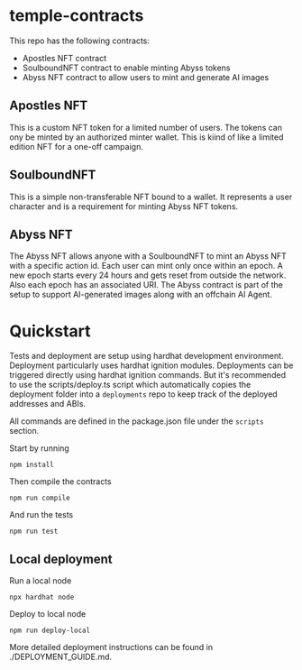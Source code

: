 # temple-contracts

This repo has the following contracts:
- Apostles NFT contract
- SoulboundNFT contract to enable minting Abyss tokens
- Abyss NFT contract to allow users to mint and generate AI images

## Apostles NFT
This is a custom NFT token for a limited number of users. The tokens can ony be minted by an authorized minter wallet.
This is kiind of like a limited edition NFT for a one-off campaign.

## SoulboundNFT 
This is a simple non-transferable NFT bound to a wallet. It represents a user character and is a requirement 
for minting Abyss NFT tokens.

## Abyss NFT
The Abyss NFT allows anyone with a SoulboundNFT to mint an Abyss NFT with a specific action id. 
Each user can mint only once within an epoch. A new epoch starts every 24 hours and gets reset 
from outside the network. Also each epoch has an associated URI.
The Abyss contract is part of the setup to support AI-generated images along with an offchain AI Agent.

# Quickstart
Tests and deployment are setup using hardhat development environment. Deployment particularly uses hardhat 
ignition modules. 
Deployments can be triggered directly using hardhat ignition commands. But it's recommended to use the 
scripts/deploy.ts script which automatically copies the deployment folder into a `deployments` repo 
to keep track of the deployed addresses and ABIs.

All commands are defined in the package.json file under the `scripts` section.

Start by running 
```
npm install
```

Then compile the contracts
```
npm run compile
```

And run the tests
```
npm run test
```

## Local deployment
Run a local node
```
npx hardhat node
```

Deploy to local node
```
npm run deploy-local
```

More detailed deployment instructions can be found in ./DEPLOYMENT_GUIDE.md.
